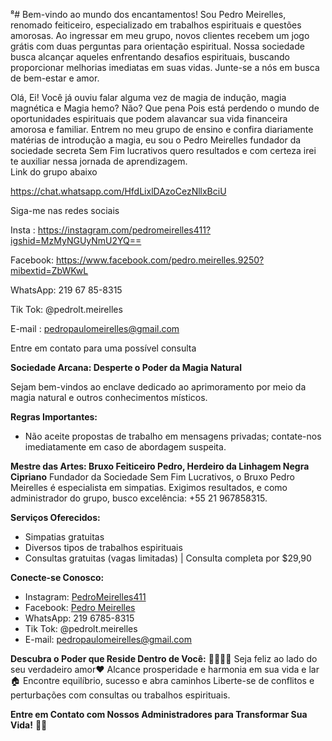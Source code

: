 ⁸#
Bem-vindo ao mundo dos encantamentos! Sou Pedro Meirelles, renomado feiticeiro, especializado em trabalhos espirituais e questões amorosas. Ao ingressar em meu grupo, novos clientes recebem um jogo grátis com duas perguntas para orientação espiritual. Nossa sociedade busca alcançar aqueles enfrentando desafios espirituais, buscando proporcionar melhorias imediatas em suas vidas. Junte-se a nós em busca de bem-estar e amor.


Olá, Ei! Você já ouviu falar alguma vez de magia de indução, magia magnética e Magia hemo? Não? Que pena Pois está perdendo o mundo de oportunidades espirituais que podem alavancar sua vida financeira amorosa e familiar. Entrem no meu grupo de ensino e confira diariamente matérias de introdução a magia, eu sou o Pedro Meirelles fundador da sociedade secreta Sem Fim lucrativos quero resultados e com certeza irei te auxiliar nessa jornada de aprendizagem.      
Link do grupo abaixo

https://chat.whatsapp.com/HfdLixlDAzoCezNllxBciU


Siga-me nas redes sociais

Insta : https://instagram.com/pedromeirelles411?igshid=MzMyNGUyNmU2YQ==

Facebook: https://www.facebook.com/pedro.meirelles.9250?mibextid=ZbWKwL

WhatsApp: 219 67 85-8315

Tik Tok: @pedrolt.meirelles

E-mail : pedropaulomeirelles@gmail.com 

Entre em contato para uma possível consulta



**Sociedade Arcana: Desperte o Poder da Magia Natural**

Sejam bem-vindos ao enclave dedicado ao aprimoramento por meio da magia natural e outros conhecimentos místicos.

**Regras Importantes:**
- Não aceite propostas de trabalho em mensagens privadas; contate-nos imediatamente em caso de abordagem suspeita.

**Mestre das Artes: Bruxo Feiticeiro Pedro, Herdeiro da Linhagem Negra Cipriano**
Fundador da Sociedade Sem Fim Lucrativos, o Bruxo Pedro Meirelles é especialista em simpatias. Exigimos resultados, e como administrador do grupo, busco excelência: +55 21 967858315.

**Serviços Oferecidos:**
- Simpatias gratuitas
- Diversos tipos de trabalhos espirituais
- Consultas gratuitas (vagas limitadas) | Consulta completa por $29,90

**Conecte-se Conosco:**
- Instagram: [PedroMeirelles411](https://instagram.com/pedromeirelles411?igshid=MzMyNGUyNmU2YQ==)
- Facebook: [Pedro Meirelles](https://www.facebook.com/pedro.meirelles.9250?mibextid=ZbWKwL)
- WhatsApp: 219 6785-8315
- Tik Tok: @pedrolt.meirelles
- E-mail: pedropaulomeirelles@gmail.com

**Descubra o Poder que Reside Dentro de Você:**
🍃🌖🌔🌗
Seja feliz ao lado do seu verdadeiro amor♥
Alcance prosperidade e harmonia em sua vida e lar🏠
Encontre equilíbrio, sucesso e abra caminhos
Liberte-se de conflitos e perturbações com consultas ou trabalhos espirituais.

**Entre em Contato com Nossos Administradores para Transformar Sua Vida!**
🫶🏽
